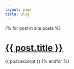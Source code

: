 ```yaml
---
layout: page
title: Blog
---
```


{% for post in site.posts %}
# <a href="{{ post.url }}">{{ post.title }}</a>
{{ post.excerpt }}
{% endfor %}